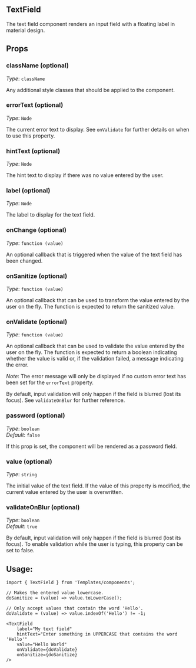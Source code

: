 TextField
---
The text field component renders an input field with a 
floating label in material design.

## Props

### className (optional)

_Type_: `className`<br>

Any additional style classes that should be applied to the component.

### errorText (optional)

_Type_: `Node`<br>

The current error text to display. See `onValidate` for further details
on when to use this property. 

### hintText (optional)

_Type_: `Node`<br>

The hint text to display if there was no value entered by the user.

### label (optional)

_Type_: `Node`<br>

The label to display for the text field.

### onChange (optional)

_Type_: `function (value)`<br>

An optional callback that is triggered when the value of the text field
has been changed.

### onSanitize (optional)

_Type_: `function (value)`<br>

An optional callback that can be used to transform the value entered by the
user on the fly. The function is expected to return the sanitized value.

### onValidate (optional)

_Type_: `function (value)`<br>

An optional callback that can be used to validate the value entered by the
user on the fly. The function is expected to return a boolean indicating
whether the value is valid or, if the validation failed, a message indicating
the error. 

*Note*: The error message will only be displayed if no custom error text
has been set for the `errorText` property.

By default, input validation will only happen if the field is blurred
(lost its focus). See `validateOnBlur` for further reference.

### password (optional)

_Type_: `boolean`<br>
_Default_: `false`

If this prop is set, the component will be rendered as a password field.

### value (optional)

_Type_: `string`<br>

The initial value of the text field. If the value of this property is modified,
the current value entered by the user is overwritten.

### validateOnBlur (optional)

_Type_: `boolean`<br>
_Default_: `true`<br>

By default, input validation will only happen if the field is blurred
(lost its focus). To enable validation while the user is typing, this property
can be set to false.

## Usage:

```markup
import { TextField } from 'Templates/components';

// Makes the entered value lowercase.
doSanitize = (value) => value.toLowerCase();

// Only accept values that contain the word 'Hello'.
doValidate = (value) => value.indexOf('Hello') != -1;

<TextField
    label="My text field"
    hintText="Enter something in UPPERCASE that contains the word 'Hello'"
    value="Hello World"
    onValidate={doValidate}
    onSanitize={doSanitize}
/>
```


